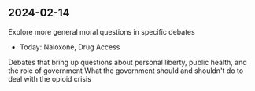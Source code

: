 ## 2024-02-14

Explore more general moral questions in specific debates

- Today: Naloxone, Drug Access

Debates that bring up questions about personal liberty, public health, and the role of government
What the government should and shouldn't do to deal with the opioid crisis

